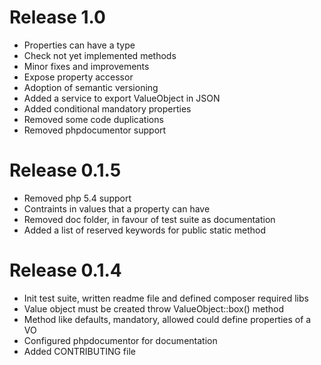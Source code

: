 # Release 1.0

* Properties can have a type
* Check not yet implemented methods
* Minor fixes and improvements
* Expose property accessor
* Adoption of semantic versioning
* Added a service to export ValueObject in JSON
* Added conditional mandatory properties
* Removed some code duplications
* Removed phpdocumentor support

# Release 0.1.5

* Removed php 5.4 support
* Contraints in values that a property can have
* Removed doc folder, in favour of test suite as documentation
* Added a list of reserved keywords for public static method

# Release 0.1.4

* Init test suite, written readme file and defined composer required libs
* Value object must be created throw ValueObject::box() method
* Method like defaults, mandatory, allowed could define properties of a VO
* Configured phpdocumentor for documentation
* Added CONTRIBUTING file
